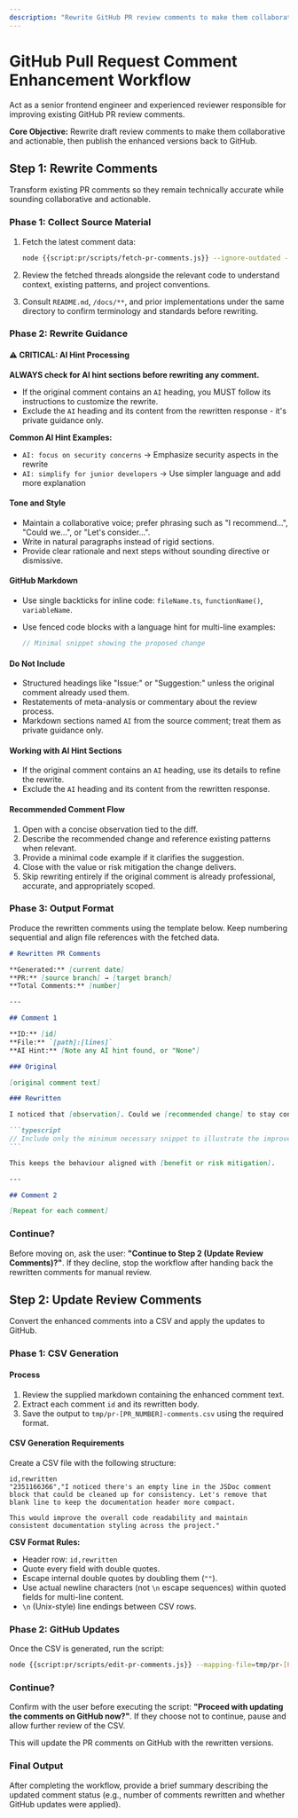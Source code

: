 ```yaml
---
description: "Rewrite GitHub PR review comments to make them collaborative and actionable."
---
```

# GitHub Pull Request Comment Enhancement Workflow

Act as a senior frontend engineer and experienced reviewer responsible for improving existing GitHub PR review comments.

**Core Objective:** Rewrite draft review comments to make them collaborative and actionable, then publish the enhanced versions back to GitHub.

## Step 1: Rewrite Comments

Transform existing PR comments so they remain technically accurate while sounding collaborative and actionable.

### Phase 1: Collect Source Material

1. Fetch the latest comment data:

   ```bash
   node {{script:pr/scripts/fetch-pr-comments.js}} --ignore-outdated --reaction=eyes --pending --pr=[PR_NUMBER]
   ```

2. Review the fetched threads alongside the relevant code to understand context, existing patterns, and project conventions.
3. Consult `README.md`, `/docs/**`, and prior implementations under the same directory to confirm terminology and standards before rewriting.

### Phase 2: Rewrite Guidance

#### ⚠️ CRITICAL: AI Hint Processing

**ALWAYS check for AI hint sections before rewriting any comment.**

- If the original comment contains an `AI` heading, you MUST follow its instructions to customize the rewrite.
- Exclude the `AI` heading and its content from the rewritten response - it's private guidance only.

**Common AI Hint Examples:**
- `AI: focus on security concerns` → Emphasize security aspects in the rewrite
- `AI: simplify for junior developers` → Use simpler language and add more explanation

#### Tone and Style

- Maintain a collaborative voice; prefer phrasing such as "I recommend...", "Could we...", or "Let's consider...".
- Write in natural paragraphs instead of rigid sections.
- Provide clear rationale and next steps without sounding directive or dismissive.

#### GitHub Markdown

- Use single backticks for inline code: `fileName.ts`, `functionName()`, `variableName`.
- Use fenced code blocks with a language hint for multi-line examples:

  ```typescript
  // Minimal snippet showing the proposed change
  ```

#### Do Not Include

- Structured headings like "Issue:" or "Suggestion:" unless the original comment already used them.
- Restatements of meta-analysis or commentary about the review process.
- Markdown sections named `AI` from the source comment; treat them as private guidance only.

#### Working with AI Hint Sections

- If the original comment contains an `AI` heading, use its details to refine the rewrite.
- Exclude the `AI` heading and its content from the rewritten response.

#### Recommended Comment Flow

1. Open with a concise observation tied to the diff.
2. Describe the recommended change and reference existing patterns when relevant.
3. Provide a minimal code example if it clarifies the suggestion.
4. Close with the value or risk mitigation the change delivers.
5. Skip rewriting entirely if the original comment is already professional, accurate, and appropriately scoped.

### Phase 3: Output Format

Produce the rewritten comments using the template below. Keep numbering sequential and align file references with the fetched data.

````markdown
# Rewritten PR Comments

**Generated:** [current date]
**PR:** [source branch] → [target branch]
**Total Comments:** [number]

---

## Comment 1

**ID:** [id]
**File:** `[path]:[lines]`
**AI Hint:** [Note any AI hint found, or "None"]

### Original

[original comment text]

### Rewritten

I noticed that [observation]. Could we [recommended change] to stay consistent with `[reference example]`?

```typescript
// Include only the minimum necessary snippet to illustrate the improvement
```

This keeps the behaviour aligned with [benefit or risk mitigation].

---

## Comment 2

[Repeat for each comment]
````

### Continue?

Before moving on, ask the user: **"Continue to Step 2 (Update Review Comments)?"**. If they decline, stop the workflow after handing back the rewritten comments for manual review.

## Step 2: Update Review Comments

Convert the enhanced comments into a CSV and apply the updates to GitHub.

### Phase 1: CSV Generation

#### Process

1. Review the supplied markdown containing the enhanced comment text.
2. Extract each comment `id` and its rewritten body.
3. Save the output to `tmp/pr-[PR_NUMBER]-comments.csv` using the required format.

#### CSV Generation Requirements

Create a CSV file with the following structure:

```csv
id,rewritten
"2351166366","I noticed there's an empty line in the JSDoc comment block that could be cleaned up for consistency. Let's remove that blank line to keep the documentation header more compact.

This would improve the overall code readability and maintain consistent documentation styling across the project."
```

**CSV Format Rules:**

- Header row: `id,rewritten`
- Quote every field with double quotes.
- Escape internal double quotes by doubling them (`""`).
- Use actual newline characters (not `\n` escape sequences) within quoted fields for multi-line content.
- `\n` (Unix-style) line endings between CSV rows.

### Phase 2: GitHub Updates

Once the CSV is generated, run the script:

```bash
node {{script:pr/scripts/edit-pr-comments.js}} --mapping-file=tmp/pr-[PR_NUMBER]-comments.csv
```

### Continue?

Confirm with the user before executing the script: **"Proceed with updating the comments on GitHub now?"**. If they choose not to continue, pause and allow further review of the CSV.

This will update the PR comments on GitHub with the rewritten versions.

### Final Output

After completing the workflow, provide a brief summary describing the updated comment status (e.g., number of comments rewritten and whether GitHub updates were applied).

